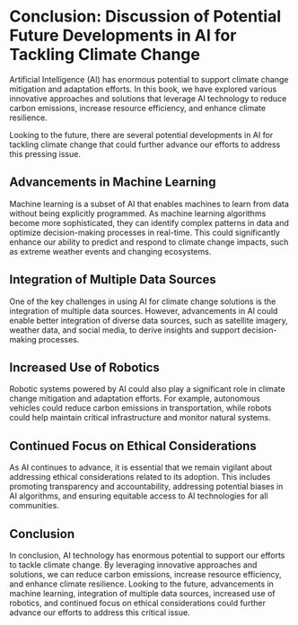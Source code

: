 Conclusion: Discussion of Potential Future Developments in AI for Tackling Climate Change
=========================================================================================

Artificial Intelligence (AI) has enormous potential to support climate change mitigation and adaptation efforts. In this book, we have explored various innovative approaches and solutions that leverage AI technology to reduce carbon emissions, increase resource efficiency, and enhance climate resilience.

Looking to the future, there are several potential developments in AI for tackling climate change that could further advance our efforts to address this pressing issue.

Advancements in Machine Learning
--------------------------------

Machine learning is a subset of AI that enables machines to learn from data without being explicitly programmed. As machine learning algorithms become more sophisticated, they can identify complex patterns in data and optimize decision-making processes in real-time. This could significantly enhance our ability to predict and respond to climate change impacts, such as extreme weather events and changing ecosystems.

Integration of Multiple Data Sources
------------------------------------

One of the key challenges in using AI for climate change solutions is the integration of multiple data sources. However, advancements in AI could enable better integration of diverse data sources, such as satellite imagery, weather data, and social media, to derive insights and support decision-making processes.

Increased Use of Robotics
-------------------------

Robotic systems powered by AI could also play a significant role in climate change mitigation and adaptation efforts. For example, autonomous vehicles could reduce carbon emissions in transportation, while robots could help maintain critical infrastructure and monitor natural systems.

Continued Focus on Ethical Considerations
-----------------------------------------

As AI continues to advance, it is essential that we remain vigilant about addressing ethical considerations related to its adoption. This includes promoting transparency and accountability, addressing potential biases in AI algorithms, and ensuring equitable access to AI technologies for all communities.

Conclusion
----------

In conclusion, AI technology has enormous potential to support our efforts to tackle climate change. By leveraging innovative approaches and solutions, we can reduce carbon emissions, increase resource efficiency, and enhance climate resilience. Looking to the future, advancements in machine learning, integration of multiple data sources, increased use of robotics, and continued focus on ethical considerations could further advance our efforts to address this critical issue.
